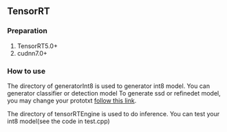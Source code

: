 ## TensorRT
### Preparation
1. TensorRT5.0+
2. cudnn7.0+

### How to use
The directory of generatorInt8 is used to generator int8 model.
You can generator classifier or detection model
To generate ssd or refinedet model, you may change your prototxt [follow this link](https://docs.nvidia.com/deeplearning/sdk/tensorrt-release-notes/tensorrt-5.html#rel_5-0-4).

The directory of tensorRTEngine is used to do inference.
You can test your int8 model(see the code in test.cpp)
